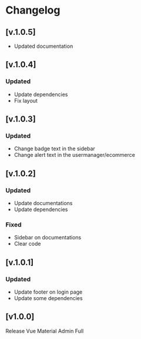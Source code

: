 # Changelog

## [v.1.0.5]

- Updated documentation

## [v.1.0.4]

### Updated
- Update dependencies
- Fix layout

## [v.1.0.3]

### Updated
- Change badge text in the sidebar
- Change alert text in the usermanager/ecommerce

## [v.1.0.2]

### Updated
- Update documentations
- Update dependencies

### Fixed
- Sidebar on documentations
- Clear code
 
## [v.1.0.1]

### Updated
- Update footer on login page
- Update some dependencies

## [v1.0.0]
Release Vue Material Admin Full
